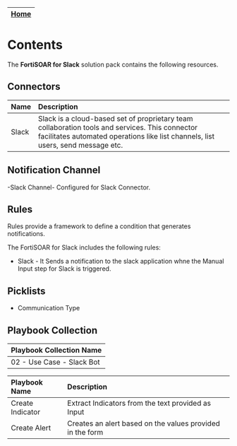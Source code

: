 | [Home](../README.md) |
|----------------------|

# Contents

The **FortiSOAR for Slack** solution pack contains the following resources.

## Connectors

|**Name**|**Description**|
| :- | :- |
| Slack | Slack is a cloud-based set of proprietary team collaboration tools and services. This connector facilitates automated operations like list channels, list users, send message etc.|

## Notification Channel
-Slack Channel- Configured for Slack Connector.

## Rules

Rules provide a framework to define a condition that generates notifications.

The FortiSOAR for Slack includes the following rules:
- Slack - It Sends a notification to the slack application whne the Manual Input step for Slack is triggered.

## Picklists
- Communication Type

## Playbook Collection

|Playbook Collection Name |
| :- |
| 02 - Use Case - Slack Bot |

**Playbook Name**|**Description**|
| :- | :- |
| Create Indicator | Extract Indicators from the text provided as Input |
| Create Alert | Creates an alert based on the values provided in the form |

